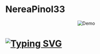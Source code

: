 # NereaPinol33
<p align="center">
  <img src="https://i.pinimg.com/originals/fe/b6/b6/feb6b68d5ffc34b5f5f03f72b035f04e.gif" alt="Demo" />
</p>

[![Typing SVG](https://readme-typing-svg.demolab.com/?lines=Hola+soc+Nerea+!!;Benvinguts+al+meu+github)](https://git.io/typing-svg)
=======


